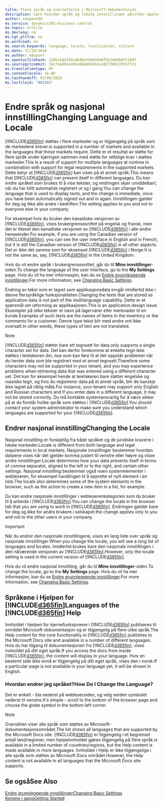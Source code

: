 ```yaml
---
title: Flere språk og oversettelse | Microsoft-dokumentasjon
description: Lære hvordan språk og lokale innstillinger påvirker opplevelsen i Business Central.
author: edupont04
ms.service: dynamics365-business-central
ms.topic: article
ms.devlang: na
ms.tgt_pltfrm: na
ms.workload: na
ms.search.keywords: language, locale, localization, culture
ms.date: 11/19/2018
ms.author: edupont
ms.openlocfilehash: 218b1b825501d64bef9d65640f922e690df3108f
ms.sourcegitcommit: 1bcfaa99ea302e6b84b8361ca02730b135557fc1
ms.translationtype: HT
ms.contentlocale: nb-NO
ms.lasthandoff: 03/08/2019
ms.locfileid: "803283"
---
```

# <a name="changing-language-and-locale"></a><span data-ttu-id="f5c07-103">Endre språk og nasjonal innstilling</span><span class="sxs-lookup"><span data-stu-id="f5c07-103">Changing Language and Locale</span></span>

[!INCLUDE[d365fin](includes/d365fin_md.md)] <span data-ttu-id="f5c07-104">støttes i flere markeder og er tilgjengelig på språk som de markedene krever.</span><span class="sxs-lookup"><span data-stu-id="f5c07-104">is supported in a number of markets and available in the languages that those markets require.</span></span> <span data-ttu-id="f5c07-105">Dette er et resultat av støtte for flere språk under kjøringen sammen med støtte for rettslige krav i støttes markeder.</span><span class="sxs-lookup"><span data-stu-id="f5c07-105">This is a result of support for multiple languages at runtime in combination with support for legal requirements in the supported markets.</span></span> <span data-ttu-id="f5c07-106">Dette betyr at [!INCLUDE[d365fin](includes/d365fin_md.md)] kan vises på et annet språk.</span><span class="sxs-lookup"><span data-stu-id="f5c07-106">This means that [!INCLUDE[d365fin](includes/d365fin_md.md)] can present itself in different languages.</span></span> <span data-ttu-id="f5c07-107">Du kan endre språket som brukes til å vise tekster, og endringen skjer umiddelbart, når du har blitt automatisk registrert ut og i gang.</span><span class="sxs-lookup"><span data-stu-id="f5c07-107">You can change the language that is used to display texts, and the change is immediate, once you have been automatically signed out and in again.</span></span> <span data-ttu-id="f5c07-108">Innstillingen gjelder for deg og ikke alle andre i bedriften.</span><span class="sxs-lookup"><span data-stu-id="f5c07-108">The setting applies to you and not to everyone else in your company.</span></span>  

<span data-ttu-id="f5c07-109">For eksempel hvis du bruker den kanadiske versjonen av [!INCLUDE[d365fin](includes/d365fin_md.md)], vises brukergrensesnittet på engelsk og fransk, men det er likevel den kanadiske versjonen av [!INCLUDE[d365fin](includes/d365fin_md.md)] i alle andre henseender.</span><span class="sxs-lookup"><span data-stu-id="f5c07-109">For example, if you are using the Canadian version of [!INCLUDE[d365fin](includes/d365fin_md.md)], you can see the user interface in English and in French, but it is still the Canadian version of [!INCLUDE[d365fin](includes/d365fin_md.md)] in all other aspects.</span></span> <span data-ttu-id="f5c07-110">Det er ikke det samme som for eksempel [!INCLUDE[d365fin](includes/d365fin_md.md)] i Norge.</span><span class="sxs-lookup"><span data-stu-id="f5c07-110">It is not the same as, say, [!INCLUDE[d365fin](includes/d365fin_md.md)] in the United Kingdom.</span></span>  

<span data-ttu-id="f5c07-111">Hvis du vil endre språk i brukergrensesnittet, går du til **Mine innstillinger**-siden.</span><span class="sxs-lookup"><span data-stu-id="f5c07-111">To change the language of the user interface, go to the **My Settings** page.</span></span> <span data-ttu-id="f5c07-112">Hvis du vil ha mer informasjon, kan du se [Endre grunnleggende innstillinger](ui-change-basic-settings.md#language).</span><span class="sxs-lookup"><span data-stu-id="f5c07-112">For more information, see [Changing Basic Settings](ui-change-basic-settings.md#language).</span></span>  

<span data-ttu-id="f5c07-113">Endring av tekst som er lagret som applikasjonsdata inngår imidlertid ikke i denne flerspråklige funksjonaliteten.</span><span class="sxs-lookup"><span data-stu-id="f5c07-113">Changing the texts that are stored as application data is not part of the multilanguage capability.</span></span> <span data-ttu-id="f5c07-114">Dette er et spørsmål om utforming av applikasjonen.</span><span class="sxs-lookup"><span data-stu-id="f5c07-114">This is an application design issue.</span></span> <span data-ttu-id="f5c07-115">Eksempler på slike tekster er navn på lagervarer eller merknader til en kunde.</span><span class="sxs-lookup"><span data-stu-id="f5c07-115">Examples of such texts are the names of items in the inventory or the comments for a customer.</span></span> <span data-ttu-id="f5c07-116">Denne type tekst blir med andre ord ikke oversatt.</span><span class="sxs-lookup"><span data-stu-id="f5c07-116">In other words, these types of text are not translated.</span></span>  

> [!NOTE]  
> [!INCLUDE[d365fin](includes/d365fin_md.md)] <span data-ttu-id="f5c07-117">støtter bare ett tegnsett for data.</span><span class="sxs-lookup"><span data-stu-id="f5c07-117">only supports a single character set for data.</span></span> <span data-ttu-id="f5c07-118">Det kan derfor forekomme at enkelte tegn ikke støttes i leietakeren din, noe som kan føre til at det oppstår problemer når du henter data som ble registrert med et annet tegnsett.</span><span class="sxs-lookup"><span data-stu-id="f5c07-118">Therefore some characters may not be supported in your tenant, and you may experience problems when retrieving data that was entered using a different character set.</span></span> <span data-ttu-id="f5c07-119">Det kan for eksempel hende at leietakeren bare støtter engelske og russiske tegn, og hvis du registrerer data på et annet språk, blir de kanskje ikke lagret på riktig måte.</span><span class="sxs-lookup"><span data-stu-id="f5c07-119">For instance, your tenant may support only English and Russian characters and if you enter data in a different language, it may not be stored correctly.</span></span> <span data-ttu-id="f5c07-120">Du må kontakte systemansvarlig for å være sikker på at du forstår hvilke språk som støttes i [!INCLUDE[d365fin](includes/d365fin_md.md)].</span><span class="sxs-lookup"><span data-stu-id="f5c07-120">You should contact your system administrator to make sure you understand which languages are supported for your [!INCLUDE[d365fin](includes/d365fin_md.md)].</span></span>  

## <a name="changing-the-locale"></a><span data-ttu-id="f5c07-121">Endrer nasjonal innstilling</span><span class="sxs-lookup"><span data-stu-id="f5c07-121">Changing the Locale</span></span>
<span data-ttu-id="f5c07-122">Nasjonal innstilling er forskjellig fra både språket og de juridiske kravene i lokale markeder.</span><span class="sxs-lookup"><span data-stu-id="f5c07-122">Locale is different from both language and legal requirements in local markets.</span></span> <span data-ttu-id="f5c07-123">Nasjonale innstillinger bestemmer hvordan dataene vises når det gjelder komma justert til venstre eller høyre og visse andre innstillinger.</span><span class="sxs-lookup"><span data-stu-id="f5c07-123">Locale determines how your data presents itself in terms of comma separator, aligned to the left or to the right, and certain other settings.</span></span> <span data-ttu-id="f5c07-124">Nasjonal innstilling bestemmer også noen systemelementer i webleseren, for eksempel handlingen til å opprette et nytt element i en liste.</span><span class="sxs-lookup"><span data-stu-id="f5c07-124">The locale also determines some of the system elements in the browser, such as the action to create a new item in a list, for example.</span></span>  

<span data-ttu-id="f5c07-125">Du kan endre nasjonale innstillinger i webleserenkategorien som du bruker til å arbeide i [!INCLUDE[d365fin](includes/d365fin_md.md)].</span><span class="sxs-lookup"><span data-stu-id="f5c07-125">You can change the locale in the browser tab that you are using to work in [!INCLUDE[d365fin](includes/d365fin_md.md)].</span></span> <span data-ttu-id="f5c07-126">Endringen gjelder bare for deg og ikke for andre brukere i selskapet.</span><span class="sxs-lookup"><span data-stu-id="f5c07-126">the change applies only to you and not to the other users in your company.</span></span>  

> [!IMPORTANT]  
>  <span data-ttu-id="f5c07-127">Når du endrer den nasjonale innstillingene, vises en lang liste over språk og nasjonale innstillinger.</span><span class="sxs-lookup"><span data-stu-id="f5c07-127">When you change the locale, you will see a long list of languages and locales.</span></span> <span data-ttu-id="f5c07-128">Imidlertid brukes bare den nasjonale innstillingen i den nåværende versjonen av [!INCLUDE[d365fin](includes/d365fin_md.md)].</span><span class="sxs-lookup"><span data-stu-id="f5c07-128">However, only the locale setting is used in the current version of [!INCLUDE[d365fin](includes/d365fin_md.md)].</span></span>  

<span data-ttu-id="f5c07-129">Hvis du vil endre nasjonal innstilling, går du til **Mine innstillinger**-siden.</span><span class="sxs-lookup"><span data-stu-id="f5c07-129">To change the locale, go to the **My Settings** page.</span></span> <span data-ttu-id="f5c07-130">Hvis du vil ha mer informasjon, kan du se [Endre grunnleggende innstillinger](ui-change-basic-settings.md).</span><span class="sxs-lookup"><span data-stu-id="f5c07-130">For more information, see [Changing Basic Settings](ui-change-basic-settings.md).</span></span>  

## <a name="languages-of-the-included365finincludesd365finmdmd-help"></a><span data-ttu-id="f5c07-131">Språkene i Hjelpen for [!INCLUDE[d365fin](includes/d365fin_md.md)]</span><span class="sxs-lookup"><span data-stu-id="f5c07-131">Languages of the [!INCLUDE[d365fin](includes/d365fin_md.md)] Help</span></span>
<span data-ttu-id="f5c07-132">Innholdet i hjelpen for kjernefunksjonene i [!INCLUDE[d365fin](includes/d365fin_md.md)] publiseres til området Microsoft-dokumentasjon og er tilgjengelig på flere ulike språk.</span><span class="sxs-lookup"><span data-stu-id="f5c07-132">The Help content for the core functionality in [!INCLUDE[d365fin](includes/d365fin_md.md)] publishes to the Microsoft Docs site and available in a number of different languages.</span></span> <span data-ttu-id="f5c07-133">Hvis du har tilgang til dokumentasjonen fra [!INCLUDE[d365fin](includes/d365fin_md.md)], vises innholdet på ditt eget språk.</span><span class="sxs-lookup"><span data-stu-id="f5c07-133">If you access the docs from inside [!INCLUDE[d365fin](includes/d365fin_md.md)], the content will display in your language.</span></span> <span data-ttu-id="f5c07-134">Hvis en bestemt side ikke ennå er tilgjengelig på ditt eget språk, vises den i norsk.</span><span class="sxs-lookup"><span data-stu-id="f5c07-134">If a particular page is not available in your language yet, it will be shown in English.</span></span>

### <a name="how-do-i-change-the-language"></a><span data-ttu-id="f5c07-135">Hvordan endrer jeg språket?</span><span class="sxs-lookup"><span data-stu-id="f5c07-135">How Do I Change the Language?</span></span>
<span data-ttu-id="f5c07-136">Det er enkelt - bla nederst på weblesersiden, og velg verden symbolet nederst til venstre.</span><span class="sxs-lookup"><span data-stu-id="f5c07-136">It's simple - scroll to the bottom of the browser page and choose the globe symbol in the bottom left corner.</span></span>

> [!NOTE]  
> <span data-ttu-id="f5c07-137">Oversikten viser alle språk som støttes av Microsoft-dokumentasjonsområdet.</span><span class="sxs-lookup"><span data-stu-id="f5c07-137">The list shows all languages that are supported by the Microsoft Docs site.</span></span> [!INCLUDE[d365fin](includes/d365fin_md.md)] <span data-ttu-id="f5c07-138">er tilgjengelig i et begrenset antall land/regioner, men hjelpeinnholdet gjøres tilgjengelig på flere språk.</span><span class="sxs-lookup"><span data-stu-id="f5c07-138">is available in a limited number of countries/regions, but the Help content is made available in more languages.</span></span> <span data-ttu-id="f5c07-139">Innholdet i Hjelp er ikke tilgjengelige i alle språk som støttes av Microsoft Docs området.</span><span class="sxs-lookup"><span data-stu-id="f5c07-139">However, the Help content is not available in all languages that the Microsoft Docs site supports.</span></span>

## <a name="see-also"></a><span data-ttu-id="f5c07-140">Se også</span><span class="sxs-lookup"><span data-stu-id="f5c07-140">See Also</span></span>  
[<span data-ttu-id="f5c07-141">Endre grunnleggende innstillinger</span><span class="sxs-lookup"><span data-stu-id="f5c07-141">Changing Basic Settings</span></span>](ui-change-basic-settings.md)  
[<span data-ttu-id="f5c07-142">Komme i gang</span><span class="sxs-lookup"><span data-stu-id="f5c07-142">Getting Started</span></span>](product-get-started.md)  

